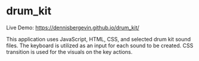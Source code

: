 # drum_kit

Live Demo: https://dennisbergevin.github.io/drum_kit/

This application uses JavaScript, HTML, CSS, and selected drum kit sound files. The keyboard is utilized as an input for each sound to be created. CSS transition is used for the visuals on the key actions.
